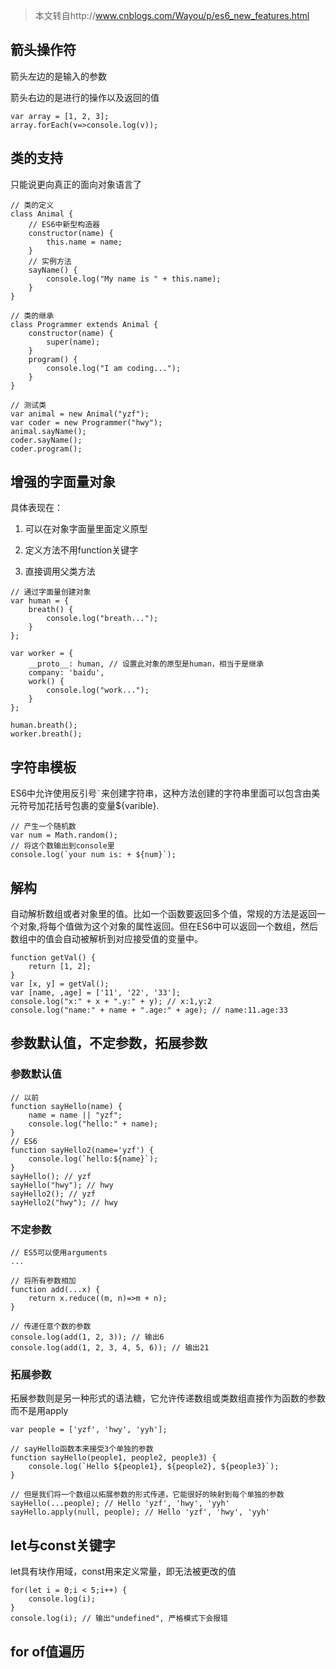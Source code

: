 > 本文转自http://www.cnblogs.com/Wayou/p/es6_new_features.html

## 箭头操作符

箭头左边的是输入的参数

箭头右边的是进行的操作以及返回的值

``` 
var array = [1, 2, 3];
array.forEach(v=>console.log(v));
```		

## 类的支持 

只能说更向真正的面向对象语言了

``` 
// 类的定义
class Animal {
	// ES6中新型构造器 
	constructor(name) {
		this.name = name;
	}
	// 实例方法
	sayName() {
		console.log("My name is " + this.name);
	}
}

// 类的继承
class Programmer extends Animal {
	constructor(name) {
		super(name);
	}	
	program() {
		console.log("I am coding...");
	}
}

// 测试类
var animal = new Animal("yzf");
var coder = new Programmer("hwy");
animal.sayName();
coder.sayName();
coder.program();

```

## 增强的字面量对象

具体表现在：

1. 可以在对象字面量里面定义原型

2. 定义方法不用function关键字

3. 直接调用父类方法

``` 
// 通过字面量创建对象
var human = {
	breath() {
		console.log("breath...");
	}
};

var worker = {
	__proto__: human, // 设置此对象的原型是human，相当于是继承
	company: 'baidu',
	work() {
		console.log("work...");
	}
};

human.breath();
worker.breath();
```

## 字符串模板

ES6中允许使用反引号<code>`</code>来创建字符串，这种方法创建的字符串里面可以包含由美元符号加花括号包裹的变量${varible}.

```
// 产生一个随机数
var num = Math.random();
// 将这个数输出到console里
console.log(`your num is: + ${num}`);
```

## 解构

自动解析数组或者对象里的值。比如一个函数要返回多个值，常规的方法是返回一个对象,将每个值做为这个对象的属性返回。但在ES6中可以返回一个数组，然后数组中的值会自动被解析到对应接受值的变量中。

```
function getVal() {
	return [1, 2];
}
var [x, y] = getVal();
var [name, ,age] = ['11', '22', '33'];
console.log("x:" + x + ".y:" + y); // x:1,y:2
console.log("name:" + name + ".age:" + age); // name:11.age:33
```
## 参数默认值，不定参数，拓展参数

### 参数默认值

``` 
// 以前
function sayHello(name) {
	name = name || "yzf";
	console.log("hello:" + name);
}
// ES6
function sayHello2(name='yzf') {
	console.log(`hello:${name}`);
}
sayHello(); // yzf
sayHello("hwy"); // hwy 
sayHello2(); // yzf
sayHello2("hwy"); // hwy

```

### 不定参数

```
// ES5可以使用arguments
...

// 将所有参数相加
function add(...x) {
	return x.reduce((m, n)=>m + n);
}

// 传递任意个数的参数
console.log(add(1, 2, 3)); // 输出6
console.log(add(1, 2, 3, 4, 5, 6)); // 输出21
```

### 拓展参数

拓展参数则是另一种形式的语法糖，它允许传递数组或类数组直接作为函数的参数而不是用apply

```
var people = ['yzf', 'hwy', 'yyh'];

// sayHello函数本来接受3个单独的参数
function sayHello(people1, people2, people3) {
	console.log(`Hello ${people1}, ${people2}, ${people3}`);
}

// 但是我们将一个数组以拓展参数的形式传递，它能很好的映射到每个单独的参数
sayHello(...people); // Hello 'yzf', 'hwy', 'yyh'
sayHello.apply(null, people); // Hello 'yzf', 'hwy', 'yyh'
```

## let与const关键字

let具有块作用域，const用来定义常量，即无法被更改的值

```
for(let i = 0;i < 5;i++) {
	console.log(i); 
}
console.log(i); // 输出"undefined", 严格模式下会报错
```

## for of值遍历

```
```